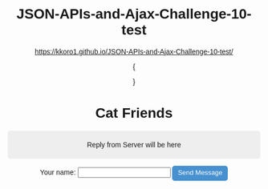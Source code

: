 # JSON-APIs-and-Ajax-Challenge-10-test

https://kkoro1.github.io/JSON-APIs-and-Ajax-Challenge-10-test/

{
<script>
  document.addEventListener('DOMContentLoaded',function(){
    document.getElementById('sendMessage').onclick=function(){

      var userName=document.getElementById('name').value;
      // Add your code below this line
      req=new XMLHttpRequest();
      req.open("POST",url,true);
      req.setRequestHeader('Content-Type','text/plain');
      req.onreadystatechange=function(){
      if(req.readyState==4 && req.status==200){
        document.getElementsByClassName('message')[0].innerHTML=req.responseText;
  }
};
req.send(userName);

      // Add your code above this line
    };
  });
</script>
}
<style>
  body {
    text-align: center;
    font-family: "Helvetica", sans-serif;
  }
  h1 {
    font-size: 2em;
    font-weight: bold;
  }
  .box {
    border-radius: 5px;
    background-color: #eee;
    padding: 20px 5px;
  }
  button {
    color: white;
    background-color: #4791d0;
    border-radius: 5px;
    border: 1px solid #4791d0;
    padding: 5px 10px 8px 10px;
  }
  button:hover {
    background-color: #0F5897;
    border: 1px solid #0F5897;
  }
</style>
<h1>Cat Friends</h1> 
<p class="message box">
  Reply from Server will be here
</p>
<p>
  <label for="name">Your name:
    <input type="text" id="name"/>
  </label>
  <button id="sendMessage">
    Send Message
  </button>
</p>
